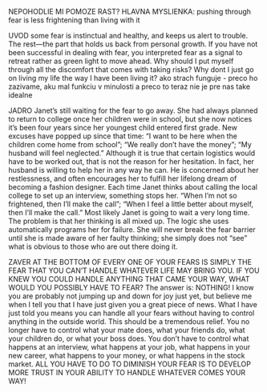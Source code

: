 NEPOHODLIE MI POMOZE RAST?
	HLAVNA MYSLIENKA: pushing through fear is less frightening than living with it

UVOD
some fear is instinctual and healthy, and keeps us alert to trouble. The rest—the part that holds us back from personal growth.
If you have not been successful in dealing with fear, you interpreted fear as a signal to retreat rather as green light to move ahead.
	Why should I put myself through all the discomfort that comes with taking risks? Why dont I just go on living my life the way I have been living it?
ako strach funguje - preco ho zazivame, aku mal funkciu v minulosti a preco to teraz nie je pre nas take idealne

JADRO
Janet’s still waiting for the fear to go away. She had always planned to return to college once her children were in school, but she now
notices it’s been four years since her youngest child entered first grade. New excuses have popped up since that time: “I want to be
here when the children come home from school”; “We really don’t have the money”; “My husband will feel neglected.”
Although it is true that certain logistics would have to be worked out, that is not the reason for her hesitation. In fact, her husband is willing to
help her in any way he can. He is concerned about her restlessness, and often encourages her to fulfill her lifelong dream of becoming a fashion
designer.
Each time Janet thinks about calling the local college to set up an interview, something stops her. “When I’m not so frightened, then I’ll make
the call”; “When I feel a little better about myself, then I’ll make the call.” Most likely Janet is going to wait a very long time.
The problem is that her thinking is all mixed up. The logic she uses automatically programs her for failure. She will never break the fear barrier
until she is made aware of her faulty thinking; she simply does not “see” what is obvious to those who are out there doing it.

ZAVER
AT THE BOTTOM OF EVERY ONE OF YOUR FEARS IS SIMPLY THE FEAR THAT YOU CAN’T HANDLE WHATEVER LIFE MAY BRING YOU.
IF YOU KNEW YOU COULD HANDLE ANYTHING THAT CAME YOUR WAY, WHAT WOULD YOU POSSIBLY HAVE TO FEAR?
The answer is: NOTHING!
I know you are probably not jumping up and down for joy just yet, but believe me when I tell you that I have just given you a great piece of news.
What I have just told you means you can handle all your fears without having to control anything in the outside world. This should be a tremendous relief. 
	You no longer have to control what your mate does, what your friends do, what your children do, or what your boss does. You don’t have to control what happens at an interview, what happens at your job, what happens in your new career, what happens to your money, or what happens in the stock market.
ALL YOU HAVE TO DO TO DIMINISH YOUR FEAR IS TO DEVELOP MORE TRUST IN YOUR ABILITY TO HANDLE WHATEVER COMES YOUR WAY!

